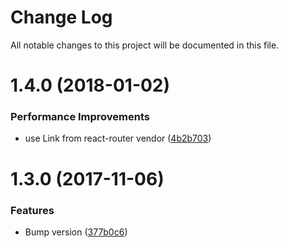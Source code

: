# Change Log

All notable changes to this project will be documented in this file.

<a name="1.4.0"></a>
# 1.4.0 (2018-01-02)


### Performance Improvements

* use Link from react-router vendor ([4b2b703](https://github.com/SUI-Components/sui-components/commit/4b2b703))



<a name="1.3.0"></a>
# 1.3.0 (2017-11-06)


### Features

* Bump version ([377b0c6](https://github.com/SUI-Components/sui-components/commit/377b0c6))



